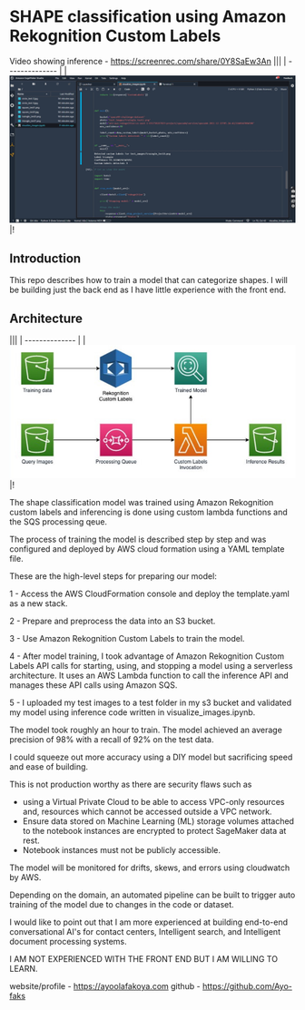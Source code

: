 # SHAPE classification using Amazon Rekognition Custom Labels

Video showing inference - https://screenrec.com/share/0Y8SaEw3An |||
| -------------- |
|![](media/screenshot_inference.jpg)|!


## Introduction
This repo describes how to train a model that can categorize shapes.
I will be building just the back end as I have little experience with the front end.


## Architecture
|||
| -------------- |
|![](media/space44.jpg)|!


The shape classification model was trained using Amazon Rekognition custom labels and inferencing is done using custom lambda functions and the SQS processing qeue.


The process of training the model is described step by step and was configured and deployed by AWS cloud formation using a YAML template file.

These are the high-level steps for preparing our model:

1 - Access the AWS CloudFormation console and deploy the template.yaml as a new stack.

2 -  Prepare and preprocess the data into an S3 bucket.

3 - Use Amazon Rekognition Custom Labels to train the model.

4 - After model training, I took advantage of Amazon Rekognition Custom Labels  API calls for starting, using, and stopping a model using a serverless architecture. It uses an AWS Lambda function to call the inference API and manages these API calls using Amazon SQS.

5 - I uploaded my test images to a test folder in my s3 bucket and validated my model using inference code written in visualize_images.ipynb.

The model took roughly an hour to train. The model achieved an average precision of 98% with a recall of 92% on the test data. 

I could squeeze out more accuracy using a DIY model but sacrificing speed and ease of building.

This is not production worthy as there are security flaws such as
- using a Virtual Private Cloud to be able to access VPC-only resources and, resources which cannot be accessed outside a VPC network.
- Ensure data stored on Machine Learning (ML) storage volumes attached to the notebook instances are encrypted to protect SageMaker data at rest.
- Notebook instances must not be publicly accessible.

The model will be monitored for drifts, skews, and errors using cloudwatch by AWS.

Depending on the domain, an automated pipeline can be built to trigger auto training of the model due to changes in the code or dataset.

I would like to point out that I am more experienced at building end-to-end conversational AI's for contact centers, Intelligent search, and Intelligent document processing systems.

I AM NOT EXPERIENCED WITH THE FRONT END BUT I AM WILLING TO LEARN.

website/profile - https://ayoolafakoya.com
github - https://github.com/Ayo-faks







